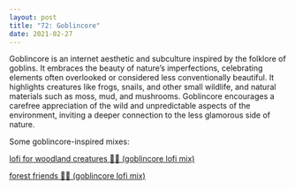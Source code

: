 ```yaml
---
layout: post
title: "72: Goblincore"
date: 2021-02-27
---
```


Goblincore is an internet aesthetic and subculture inspired by the folklore of goblins. It embraces the beauty of nature’s imperfections, celebrating elements often overlooked or considered less conventionally beautiful. It highlights creatures like frogs, snails, and other small wildlife, and natural materials such as moss, mud, and mushrooms. Goblincore encourages a carefree appreciation of the wild and unpredictable aspects of the environment, inviting a deeper connection to the less glamorous side of nature.

Some goblincore-inspired mixes:

[lofi for woodland creatures 🌿🍄 (goblincore lofi mix)](https://youtu.be/S9W8I_Y_zKM)

[forest friends 🐌🐸 (goblincore lofi mix)](https://youtu.be/vZiVFEub5uQ)
